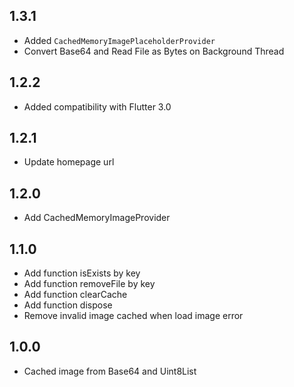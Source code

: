 ## 1.3.1

* Added `CachedMemoryImagePlaceholderProvider`
* Convert Base64 and Read File as Bytes on Background Thread

## 1.2.2

* Added compatibility with Flutter 3.0

## 1.2.1

* Update homepage url

## 1.2.0

* Add CachedMemoryImageProvider

## 1.1.0

* Add function isExists by key
* Add function removeFile by key
* Add function clearCache
* Add function dispose
* Remove invalid image cached when load image error

## 1.0.0

* Cached image from Base64 and Uint8List
